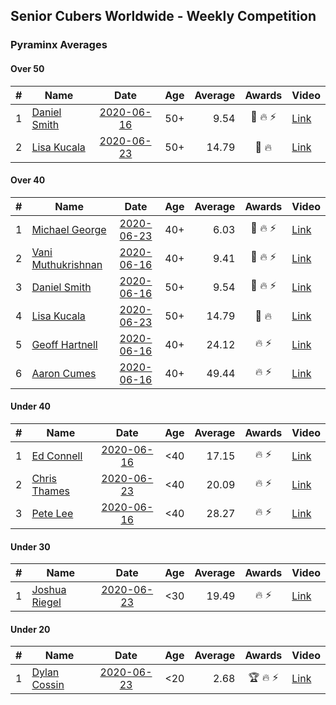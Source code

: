 ## Senior Cubers Worldwide - Weekly Competition
### Pyraminx Averages

#### Over 50

| # | Name | Date | Age | Average | Awards | Video |
| :--: | -- | :--: | :--: | --: | :--: | -- |
| 1 | [Daniel Smith](../../persons/daniel_smith.md) | [2020-06-16](2020-06-16.md) | 50+ | 9.54 | 🥉 🔥 ⚡ | [Link](https://www.facebook.com/events/296087658445428/permalink/301316697922524/) |
| 2 | [Lisa Kucala](../../persons/lisa_kucala.md) | [2020-06-23](2020-06-23.md) | 50+ | 14.79 | 🥉 🔥 | [Link](https://www.facebook.com/events/1618516681636159/permalink/1624302671057560/) |

#### Over 40

| # | Name | Date | Age | Average | Awards | Video |
| :--: | -- | :--: | :--: | --: | :--: | -- |
| 1 | [Michael George](../../persons/michael_george.md) | [2020-06-23](2020-06-23.md) | 40+ | 6.03 | 🥇 🔥 ⚡ | [Link](https://www.facebook.com/events/1618516681636159/permalink/1623347121153115/) |
| 2 | [Vani Muthukrishnan](../../persons/vani_muthukrishnan.md) | [2020-06-16](2020-06-16.md) | 40+ | 9.41 | 🥈 🔥 ⚡ | [Link](https://www.facebook.com/events/296087658445428/permalink/297660754954785/) |
| 3 | [Daniel Smith](../../persons/daniel_smith.md) | [2020-06-16](2020-06-16.md) | 50+ | 9.54 | 🥉 🔥 ⚡ | [Link](https://www.facebook.com/events/296087658445428/permalink/301316697922524/) |
| 4 | [Lisa Kucala](../../persons/lisa_kucala.md) | [2020-06-23](2020-06-23.md) | 50+ | 14.79 | 🥉 🔥 | [Link](https://www.facebook.com/events/1618516681636159/permalink/1624302671057560/) |
| 5 | [Geoff Hartnell](../../persons/geoff_hartnell.md) | [2020-06-16](2020-06-16.md) | 40+ | 24.12 | 🔥 ⚡ | [Link](https://www.facebook.com/events/296087658445428/permalink/296203821767145/) |
| 6 | [Aaron Cumes](../../persons/aaron_cumes.md) | [2020-06-16](2020-06-16.md) | 40+ | 49.44 | 🔥 ⚡ | [Link](https://www.facebook.com/events/296087658445428/permalink/296167008437493/) |

#### Under 40

| # | Name | Date | Age | Average | Awards | Video |
| :--: | -- | :--: | :--: | --: | :--: | -- |
| 1 | [Ed Connell](../../persons/ed_connell.md) | [2020-06-16](2020-06-16.md) | <40 | 17.15 | 🔥 ⚡ | [Link](https://www.facebook.com/events/296087658445428/permalink/299485738105620/) |
| 2 | [Chris Thames](../../persons/chris_thames.md) | [2020-06-23](2020-06-23.md) | <40 | 20.09 | 🔥 ⚡ | [Link](https://www.facebook.com/events/1618516681636159/permalink/1622324837922010/) |
| 3 | [Pete Lee](../../persons/pete_lee.md) | [2020-06-16](2020-06-16.md) | <40 | 28.27 | 🔥 ⚡ | [Link](https://www.facebook.com/events/296087658445428/permalink/299520834768777/) |

#### Under 30

| # | Name | Date | Age | Average | Awards | Video |
| :--: | -- | :--: | :--: | --: | :--: | -- |
| 1 | [Joshua Riegel](../../persons/joshua_riegel.md) | [2020-06-23](2020-06-23.md) | <30 | 19.49 | 🔥 ⚡ | [Link](https://www.facebook.com/events/1618516681636159/permalink/1623946524426508/) |

#### Under 20

| # | Name | Date | Age | Average | Awards | Video |
| :--: | -- | :--: | :--: | --: | :--: | -- |
| 1 | [Dylan Cossin](../../persons/dylan_cossin.md) | [2020-06-23](2020-06-23.md) | <20 | 2.68 | 🏆 🔥 ⚡ | [Link](https://www.facebook.com/dylan.andrew1/videos/3097979393620158/) |


<!-- Global site tag (gtag.js) - Google Analytics -->
<script async src="https://www.googletagmanager.com/gtag/js?id=UA-86348435-3"></script>
<script>window.dataLayer = window.dataLayer || []; function gtag() {dataLayer.push(arguments);} gtag('js', new Date()); gtag('config', 'UA-86348435-3');</script>
